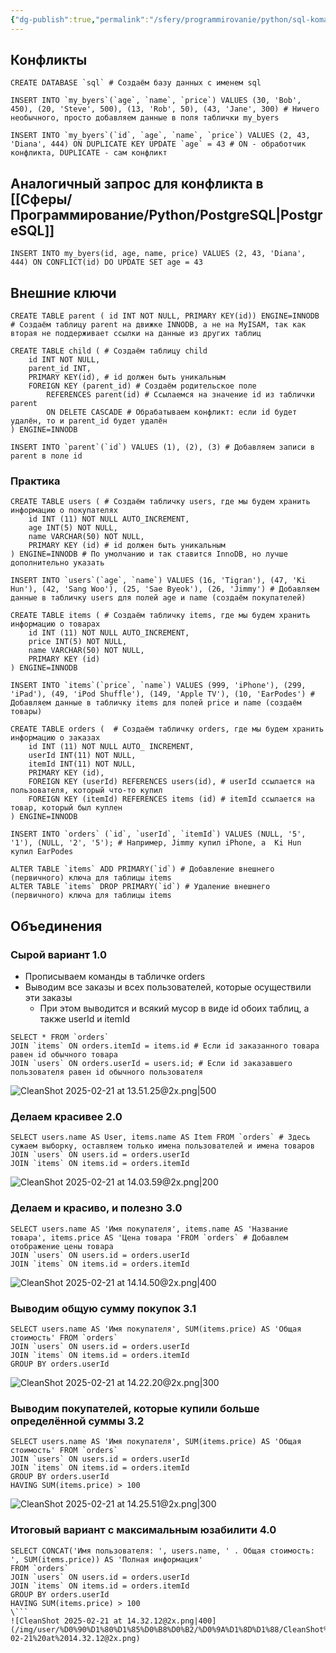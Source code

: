 ```yaml
---
{"dg-publish":true,"permalink":"/sfery/programmirovanie/python/sql-komandy/","tags":["Программирование"]}
---
```


## Конфликты
```MySQL
CREATE DATABASE `sql` # Создаём базу данных с именем sql

INSERT INTO `my_byers`(`age`, `name`, `price`) VALUES (30, 'Bob', 450), (20, 'Steve', 500), (13, 'Rob', 50), (43, 'Jane', 300) # Ничего необычного, просто добавляем данные в поля таблички my_byers

INSERT INTO `my_byers`(`id`, `age`, `name`, `price`) VALUES (2, 43, 'Diana', 444) ON DUPLICATE KEY UPDATE `age` = 43 # ON - обработчик конфликта, DUPLICATE - сам конфликт
``` 
## Аналогичный запрос для конфликта в [[Сферы/Программирование/Python/PostgreSQL\|PostgreSQL]]
```PostgreSQL
INSERT INTO my_byers(id, age, name, price) VALUES (2, 43, 'Diana', 444) ON CONFLICT(id) DO UPDATE SET age = 43
```
## Внешние ключи
```MySQL
CREATE TABLE parent ( id INT NOT NULL, PRIMARY KEY(id)) ENGINE=INNODB # Создаём таблицу parent на движке INNODB, а не на MyISAM, так как вторая не поддерживает ссылки на данные из других таблиц

CREATE TABLE сhild ( # Создаём таблицу child 
 	id INT NOT NULL,
    parent_id INT, 
	PRIMARY KEY(id), # id должен быть уникальным
    FOREIGN KEY (parent_id) # Создаём родительское поле
    	REFERENCES parent(id) # Ссылаемся на значение id из таблички parent
    	ON DELETE CASCADE # Обрабатываем конфликт: если id будет удалён, то и parent_id будет удалён
) ENGINE=INNODB

INSERT INTO `parent`(`id`) VALUES (1), (2), (3) # Добавляем записи в parent в поле id
```
### Практика 
```MySQL
CREATE TABLE users ( # Создаём табличку users, где мы будем хранить информацию о покупателях 
	id INT (11) NOT NULL AUTO_INCREMENT,
	age INT(5) NOT NULL,
	name VARCHAR(50) NOT NULL,
	PRIMARY KEY (id) # id должен быть уникальным
) ENGINE=INNODB # По умолчанию и так ставится InnoDB, но лучше дополнительно указать 

INSERT INTO `users`(`age`, `name`) VALUES (16, 'Tigran'), (47, 'Ki Hun'), (42, 'Sang Woo'), (25, 'Sae Byeok'), (26, 'Jimmy') # Добавляем данные в табличку users для полей age и name (создаём покупателей)

CREATE TABLE items ( # Создаём табличку items, где мы будем хранить информацию о товарах
	id INT (11) NOT NULL AUTO_INCREMENT,
	price INT(5) NOT NULL,
	name VARCHAR(50) NOT NULL,
	PRIMARY KEY (id)
) ENGINE=INNODB

INSERT INTO `items`(`price`, `name`) VALUES (999, 'iPhone'), (299, 'iPad'), (49, 'iPod Shuffle'), (149, 'Apple TV'), (10, 'EarPodes') # Добавляем данные в табличку items для полей price и name (создаём товары)

CREATE TABLE orders (  # Создаём табличку orders, где мы будем хранить информацию о заказах
	id INT (11) NOT NULL AUTO_ INCREMENT,
	userId INT(11) NOT NULL,
	itemId INT(11) NOT NULL,
	PRIMARY KEY (id),
	FOREIGN KEY (userId) REFERENCES users(id), # userId ссылается на пользователя, который что-то купил
	FOREIGN KEY (itemId) REFERENCES items (id) # itemId ссылается на товар, который был куплен
) ENGINE=INNODB

INSERT INTO `orders` (`id`, `userId`, `itemId`) VALUES (NULL, '5', '1'), (NULL, '2', '5'); # Например, Jimmy купил iPhone, а  Ki Hun купил EarPodes

ALTER TABLE `items` ADD PRIMARY(`id`) # Добавление внешнего (первичного) ключа для таблицы items
ALTER TABLE `items` DROP PRIMARY(`id`) # Удаление внешнего (первичного) ключа для таблицы items
```
## Объединения
### Сырой вариант 1.0
- Прописываем команды в табличке orders
- Выводим все заказы и всех пользователей, которые осуществили эти заказы 
	- При этом выводится и всякий мусор в виде id обоих таблиц, а также userId и itemId
```MySQL
SELECT * FROM `orders`
JOIN `items` ON orders.itemId = items.id # Если id заказанного товара равен id обычного товара
JOIN `users` ON orders.userId = users.id; # Если id заказавшего пользователя равен id обычного пользователя
```
![CleanShot 2025-02-21 at 13.51.25@2x.png|500](/img/user/%D0%90%D1%80%D1%85%D0%B8%D0%B2/%D0%9A%D1%8D%D1%88/CleanShot%202025-02-21%20at%2013.51.25@2x.png)
### Делаем красивее 2.0
```MySQL
SELECT users.name AS User, items.name AS Item FROM `orders` # Здесь сужаем выборку, оставляем только имена пользователей и имена товаров
JOIN `users` ON users.id = orders.userId
JOIN `items` ON items.id = orders.itemId
```
![CleanShot 2025-02-21 at 14.03.59@2x.png|200](/img/user/%D0%90%D1%80%D1%85%D0%B8%D0%B2/%D0%9A%D1%8D%D1%88/CleanShot%202025-02-21%20at%2014.03.59@2x.png)
### Делаем и красиво, и полезно 3.0
```MySQL
SELECT users.name AS 'Имя покупателя', items.name AS 'Название товара', items.price AS 'Цена товара 'FROM `orders` # Добавлем отображение цены товара
JOIN `users` ON users.id = orders.userId
JOIN `items` ON items.id = orders.itemId
```
![CleanShot 2025-02-21 at 14.14.50@2x.png|400](/img/user/%D0%90%D1%80%D1%85%D0%B8%D0%B2/%D0%9A%D1%8D%D1%88/CleanShot%202025-02-21%20at%2014.14.50@2x.png)
### Выводим общую сумму покупок 3.1
```MySQL
SELECT users.name AS 'Имя покупателя', SUM(items.price) AS 'Общая стоимость' FROM `orders`
JOIN `users` ON users.id = orders.userId
JOIN `items` ON items.id = orders.itemId
GROUP BY orders.userId
```
![CleanShot 2025-02-21 at 14.22.20@2x.png|300](/img/user/%D0%90%D1%80%D1%85%D0%B8%D0%B2/%D0%9A%D1%8D%D1%88/CleanShot%202025-02-21%20at%2014.22.20@2x.png)
### Выводим покупателей, которые купили больше определённой суммы 3.2
```MySQl
SELECT users.name AS 'Имя покупателя', SUM(items.price) AS 'Общая стоимость' FROM `orders`
JOIN `users` ON users.id = orders.userId
JOIN `items` ON items.id = orders.itemId
GROUP BY orders.userId
HAVING SUM(items.price) > 100
```
![CleanShot 2025-02-21 at 14.25.51@2x.png|300](/img/user/%D0%90%D1%80%D1%85%D0%B8%D0%B2/%D0%9A%D1%8D%D1%88/CleanShot%202025-02-21%20at%2014.25.51@2x.png)
### Итоговый вариант c максимальным юзабилити 4.0
```MySQL
SELECT CONCAT('Имя пользователя: ', users.name, ' . Общая стоимость: ', SUM(items.price)) AS 'Полная информация'
FROM `orders`
JOIN `users` ON users.id = orders.userId
JOIN `items` ON items.id = orders.itemId
GROUP BY orders.userId
HAVING SUM(items.price) > 100 
\```
![CleanShot 2025-02-21 at 14.32.12@2x.png|400](/img/user/%D0%90%D1%80%D1%85%D0%B8%D0%B2/%D0%9A%D1%8D%D1%88/CleanShot%202025-02-21%20at%2014.32.12@2x.png)